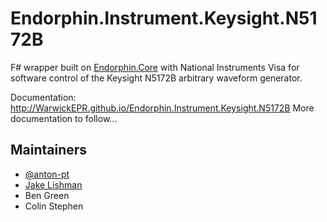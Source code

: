 # Endorphin.Instrument.Keysight.N5172B

F# wrapper built on [Endorphin.Core][1] with National Instruments Visa for
software control of the Keysight N5172B arbitrary waveform generator.

Documentation:
http://WarwickEPR.github.io/Endorphin.Instrument.Keysight.N5172B
More documentation to follow...

## Maintainers

- [@anton-pt](https://github.com/anton-pt)
- [Jake Lishman](https://github.com/jakelishman)
- Ben Green
- Colin Stephen

[1]: https://warwickepr.github.io/Endorphin.Core
